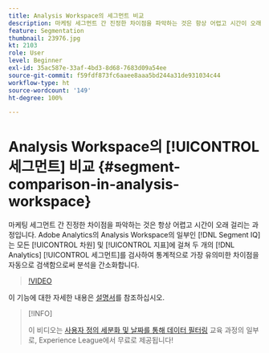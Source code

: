 ```yaml
---
title: Analysis Workspace의 세그먼트 비교
description: 마케팅 세그먼트 간 진정한 차이점을 파악하는 것은 항상 어렵고 시간이 오래 걸리는 과정입니다. Adobe Analytics의 Analysis Workspace의 일부인 세그먼트 IQ는 모든 차원 및 지표에 걸쳐 두 개의 Analytics 세그먼트를 검사하여 통계적으로 가장 유의미한 차이점을 자동으로 검색함으로써 분석을 간소화합니다.
feature: Segmentation
thumbnail: 23976.jpg
kt: 2103
role: User
level: Beginner
exl-id: 35ac587e-33af-4bd3-8d68-7683d09a54ee
source-git-commit: f59fdf873fc6aaee8aaa5bd244a31de931034c44
workflow-type: ht
source-wordcount: '149'
ht-degree: 100%

---
```


# Analysis Workspace의 [!UICONTROL 세그먼트] 비교 {#segment-comparison-in-analysis-workspace}

마케팅 세그먼트 간 진정한 차이점을 파악하는 것은 항상 어렵고 시간이 오래 걸리는 과정입니다. Adobe Analytics의 Analysis Workspace의 일부인 [!DNL Segment IQ]는 모든 [!UICONTROL 차원] 및 [!UICONTROL 지표]에 걸쳐 두 개의 [!DNL Analytics] [!UICONTROL 세그먼트]를 검사하여 통계적으로 가장 유의미한 차이점을 자동으로 검색함으로써 분석을 간소화합니다.

>[!VIDEO](https://video.tv.adobe.com/v/23976/?quality=12)

이 기능에 대한 자세한 내용은 [설명서](https://experienceleague.adobe.com/docs/analytics/analyze/analysis-workspace/panels/segment-comparison/segment-comparison.html?lang=ko)를 참조하십시오.

>[!INFO]
>
> 이 비디오는 [사용자 정의 세분화 및 날짜를 통해 데이터 필터링](https://experienceleague.adobe.com/?recommended=Analytics-U-1-2021.1.filterdata) 교육 과정의 일부로, Experience League에서 무료로 제공됩니다!
